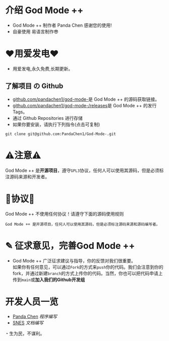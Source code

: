# 介绍 God Mode ++
 - God Mode ++ 制作者 Panda Chen 感谢您的使用!
 - 自豪使用 易语言制作😎 
# ❤用爱发电❤
 - 用爱发电,永久免费,长期更新。
## 了解项目 の Github
 - [github.com/pandachen1/god-mode-](https://github.com/PandaChen1/God-Mode-)是 God Mode ++ 的源码获取链接。
 - [github.com/pandachen1/god-mode-/releases](https://github.com/PandaChen1/God-Mode-/releases)是 God Mode ++ 的发行Tags。
 - 通过 Github Repositories 进行存储
 - 如果你要安装，请执行下列指令(点击可复制)
```
git clone git@github.com:PandaChen1/God-Mode-.git
```
# ⚠注意⚠
God Mode ++ 是**开源项目**，遵守`GPL3`协议，任何人可以使用其源码，但是必须标注源码来源和开发者。  

# 📄协议📄
God Mode ++ 不使用任何协议！请遵守下面的源码使用规则
```
God Mode ++ 是开源项目，任何人可以使用其源码，但是必须标注源码来源和源码编写者。
```

# ✎ 征求意见，完善God Mode ++
 - God Mode ++ 广泛征求建议与指导，你的反馈对我们很重要。  
如果你有任何意见，可以通过`Fork`的方式来`push`你的代码。我们会注意到你的fork，并通过新建`branch`的方式上传你的代码。当然，你也可以把代码申请上传到`main`或**加入我们的Github开发组**

# 开发人员一览
 - [Panda Chen](https://github.com/PandaChen1/) *程序编写*
 - [SNES](https://github.com/lagqwq/) *文档编写*

◔ 生为民，不谋利。
